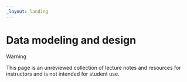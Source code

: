 ```yaml
---
_layout: landing
---
```


# Data modeling and design

> [!WARNING]
>
> This page is an unreviewed collection of lecture notes and resources for instructors and is not intended for student use.
